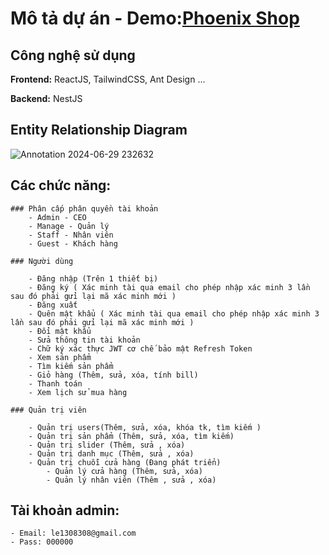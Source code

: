 # Mô tả dự án - Demo:[Phoenix Shop](https://www.phoenix.id.vn/)

## Công nghệ sử dụng

**Frontend:** ReactJS, TailwindCSS, Ant Design ...

**Backend:** NestJS

## Entity Relationship Diagram
![Annotation 2024-06-29 232632](https://github.com/LeeThanh1308/Phoenix-shop/assets/114464615/33f13b8e-6dd3-46c0-abcb-ab811b6fe358)

## Các chức năng:

    ### Phân cấp phân quyền tài khoản
        - Admin - CEO
        - Manage - Quản lý
        - Staff - Nhân viên
        - Guest - Khách hàng

    ### Người dùng

        - Đăng nhập (Trên 1 thiết bị)
        - Đăng ký ( Xác minh tài qua email cho phép nhập xác minh 3 lần sau đó phải gửi lại mã xác minh mới )
        - Đăng xuất
        - Quên mật khẩu ( Xác minh tài qua email cho phép nhập xác minh 3 lần sau đó phải gửi lại mã xác minh mới )
        - Đổi mật khẩu
        - Sửa thông tin tài khoản
        - Chữ ký xác thực JWT cơ chế bảo mật Refresh Token
        - Xem sản phẩm
        - Tìm kiếm sản phẩm
        - Giỏ hàng (Thêm, sửa, xóa, tính bill)
        - Thanh toán
        - Xem lịch sử mua hàng

    ### Quản trị viên

        - Quản trị users(Thêm, sửa, xóa, khóa tk, tìm kiếm )
        - Quản trị sản phẩm (Thêm, sửa, xóa, tìm kiếm)
        - Quản trị slider (Thêm, sửa , xóa)
        - Quản trị danh mục (Thêm, sửa , xóa)
        - Quản trị chuỗi cửa hàng (Đang phát triển)
            - Quản lý cửa hàng (Thêm, sửa, xóa)
            - Quản lý nhân viên (Thêm , sửa , xóa)

## Tài khoản admin:

    - Email: le1308308@gmail.com
    - Pass: 000000

